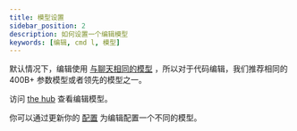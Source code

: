 ```yaml
---
title: 模型设置
sidebar_position: 2
description: 如何设置一个编辑模型
keywords: [编辑, cmd l, 模型]
---
```


默认情况下，编辑使用 [与聊天相同的模型](../chat/model-setup.mdx) ，所以对于代码编辑，我们推荐相同的 400B+ 参数模型或者领先的模型之一。

访问 [the hub](https://hub.continue.dev/explore/models?roles=edit) 查看编辑模型。

你可以通过更新你的 [配置](../customize/model-roles/edit.mdx) 为编辑配置一个不同的模型。
